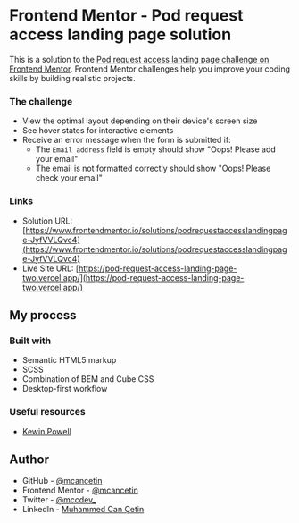 # Frontend Mentor - Pod request access landing page solution

This is a solution to the [Pod request access landing page challenge on Frontend Mentor](https://www.frontendmentor.io/challenges/pod-request-access-landing-page-eyTmdkLSG). Frontend Mentor challenges help you improve your coding skills by building realistic projects.

### The challenge

- View the optimal layout depending on their device's screen size
- See hover states for interactive elements
- Receive an error message when the form is submitted if:
  - The `Email address` field is empty should show "Oops! Please add your email"
  - The email is not formatted correctly should show "Oops! Please check your email"

### Links

- Solution URL: [https://www.frontendmentor.io/solutions/podrequestaccesslandingpage-JyfVVLQvc4](https://www.frontendmentor.io/solutions/podrequestaccesslandingpage-JyfVVLQvc4)
- Live Site URL: [https://pod-request-access-landing-page-two.vercel.app/](https://pod-request-access-landing-page-two.vercel.app/)

## My process

### Built with

- Semantic HTML5 markup
- SCSS
- Combination of BEM and Cube CSS
- Desktop-first workflow

### Useful resources

- [Kewin Powell](https://www.youtube.com/playlist?list=PL4-IK0AVhVjNDRHoXGort7sDWcna8cGPA)

## Author

- GitHub - [@mcancetin](https://github.com/mcancetin)
- Frontend Mentor - [@mcancetin](https://www.frontendmentor.io/profile/mcancetin)
- Twitter - [@mccdev\_](https://twitter.com/mccdev_)
- LinkedIn - [Muhammed Can Çetin](https://www.linkedin.com/in/mcancetin/)
